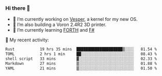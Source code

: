 ### Hi there 👋

<!--
**berkus/berkus** is a ✨ _special_ ✨ repository because its `README.md` (this file) appears on your GitHub profile.

Here are some ideas to get you started:

- 🔭 I’m currently working on ...
- 🌱 I’m currently learning ...
- 👯 I’m looking to collaborate on ...
- 🤔 I’m looking for help with ...
- 💬 Ask me about ...
- 📫 How to reach me: ...
- 😄 Pronouns: ...
- ⚡ Fun fact: ...
-->

- 🔭 I’m currently working on [Vesper](https://github.com/metta-systems/vesper), a kernel for my new OS.
- 🔭 I’m also building a Voron 2.4R2 3D printer.
- 🌱 I’m currently learning [FORTH](http://forth.com/starting-forth/) and [F#](https://fsharpforfunandprofit.com/)

💼 My recent activity:

<!--START_SECTION:waka-->

```txt
Rust           19 hrs 35 mins  ████████████████████▒░░░░   81.54 %
TOML           2 hrs 1 min     ██░░░░░░░░░░░░░░░░░░░░░░░   08.43 %
shell script   33 mins         ▓░░░░░░░░░░░░░░░░░░░░░░░░   02.33 %
Markdown       27 mins         ▒░░░░░░░░░░░░░░░░░░░░░░░░   01.88 %
YAML           21 mins         ▒░░░░░░░░░░░░░░░░░░░░░░░░   01.50 %
```

<!--END_SECTION:waka-->
